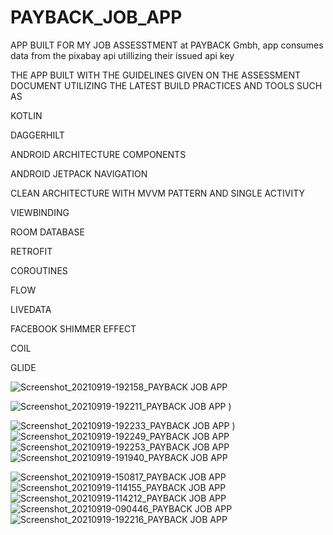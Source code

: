 # PAYBACK_JOB_APP
APP BUILT FOR MY JOB ASSESSTMENT at PAYBACK Gmbh, app consumes data from the pixabay api utillizing their issued api key

THE APP BUILT WITH THE GUIDELINES GIVEN ON THE ASSESSMENT DOCUMENT UTILIZING THE LATEST BUILD PRACTICES AND TOOLS SUCH AS

KOTLIN

DAGGERHILT

ANDROID ARCHITECTURE COMPONENTS

ANDROID JETPACK NAVIGATION

CLEAN ARCHITECTURE WITH MVVM PATTERN AND SINGLE ACTIVITY

VIEWBINDING

ROOM DATABASE

RETROFIT

COROUTINES

FLOW

LIVEDATA

FACEBOOK SHIMMER EFFECT

COIL

GLIDE





![Screenshot_20210919-192158_PAYBACK JOB APP](https://user-images.githubusercontent.com/44091450/133938679-1dbaf613-7339-41b0-9534-4631ab91a0ea.jpg)

![Screenshot_20210919-192211_PAYBACK JOB APP](https://user-images.githubusercontent.com/44091450/133938645-95f323e2-204b-4b33-b0a4-be8613b0c45e.jpg)
)

![Screenshot_20210919-192233_PAYBACK JOB APP](https://user-images.githubusercontent.com/44091450/133938533-f3503638-0264-4e31-af52-91cf8f5fc923.jpg)
)
![Screenshot_20210919-192249_PAYBACK JOB APP](https://user-images.githubusercontent.com/44091450/133938537-f795af0e-4218-4160-87c3-116988d77d86.jpg)
![Screenshot_20210919-192253_PAYBACK JOB APP](https://user-images.githubusercontent.com/44091450/133938538-891770ab-ad7b-480f-9541-17305e0f26fe.jpg)
![Screenshot_20210919-191940_PAYBACK JOB APP](https://user-images.githubusercontent.com/44091450/133938541-76154dce-3e7f-4f91-8724-1a87382a645b.jpg)

![Screenshot_20210919-150817_PAYBACK JOB APP](https://user-images.githubusercontent.com/44091450/133938544-ab64c428-79ae-4b59-bfc4-c1cbf5b4c379.jpg)
![Screenshot_20210919-114155_PAYBACK JOB APP](https://user-images.githubusercontent.com/44091450/133938550-d9442256-5e7a-400a-8379-28dc81e85254.jpg)
![Screenshot_20210919-114212_PAYBACK JOB APP](https://user-images.githubusercontent.com/44091450/133938556-dad59192-2281-4e1d-835a-6c04aa682fad.jpg)
![Screenshot_20210919-090446_PAYBACK JOB APP](https://user-images.githubusercontent.com/44091450/133938558-89c1527e-2f19-451f-a5d2-a10d44762100.jpg)
![Screenshot_20210919-192216_PAYBACK JOB APP](https://user-images.githubusercontent.com/44091450/133938565-13cc30e9-9368-4066-afcc-2ae45d38abd2.jpg)


